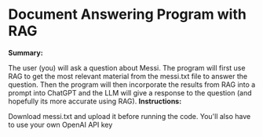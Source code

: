 # Document Answering Program with RAG
<b>Summary:</b>
<p>The user (you) will ask a question about Messi. The program will first use RAG to get the most relevant material from the messi.txt file to answer the question. Then the program will then incorporate the results from RAG into a prompt into ChatGPT and the LLM will give a response to the question (and hopefully its more accurate using RAG).
<b>Instructions:</b>
<p>Download messi.txt and upload it before running the code. You'll also have to use your own OpenAI API key</p>
